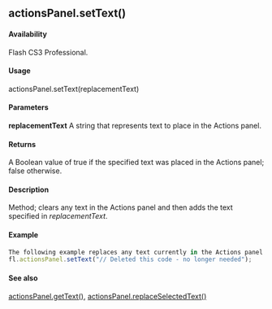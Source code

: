 ## actionsPanel.setText()

#### Availability

Flash CS3 Professional.

#### Usage

actionsPanel.setText(replacementText)

#### Parameters

**replacementText** A string that represents text to place in the Actions panel.

#### Returns

A Boolean value of true if the specified text was placed in the Actions panel; false otherwise.

#### Description

Method; clears any text in the Actions panel and then adds the text specified in *replacementText*.

#### Example

```javascript
The following example replaces any text currently in the Actions panel with the specified text.
fl.actionsPanel.setText("// Deleted this code - no longer needed");

```
#### See also

[actionsPanel.getText()](#!wielmic/developers-animatesdk-docs/test/actionsPanel_object/actionsPane3.md), [actionsPanel.replaceSelectedText()](#!wielmic/developers-animatesdk-docs/test/actionsPanel_object/actionsPane5.md)
